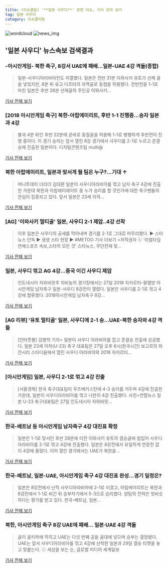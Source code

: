 ```yaml
---
title: (이슈클립) '**일본 사우디**' 관련 이슈, 기사 모아 보기
tag: 일본 사우디
category: 이슈클리핑
---
```

![wordcloud](https://s3.ap-northeast-2.amazonaws.com/lyrics101-wordcloud/2018-08-28-1535385955.png)
![news_img](https://user-images.githubusercontent.com/42597476/44507050-1206f400-a6e4-11e8-8d98-7ffbfebb353f.png)
## **'**일본 사우디**'** 뉴스속보 검색결과
### -아시안게임- 북한 축구, 8강서 UAE에 패배…일본-UAE 4강 격돌(종합)

>일본-사우디아리비아전도 치열했다. 일본은 전반 31분 이와사키 유토가 선제 골을 넣었지만, 8분 뒤 유고 다츠타의 자책골로 동점을 허용했다. 전반전을 1-1로 마친 일본은 후반 28분 선제골의 주인공 이와사키...

<a href="http://app.yonhapnews.co.kr/YNA/Basic/SNS/r.aspx?c=AKR20180827174651007&did=1195m" target="_blank">기사 전체 보기</a>

### [2018 아시안게임 축구] 북한-아랍에미리트, 후반 1-1 진행중…승자 일본과 4강

>불과 4분 뒤인 후반 22분에 곧바로 동점골을 허용해 1-1로 팽팽하게 후반전이 진행 중이다.   이 경기 승자는 앞서 열린 8강 경기에서 사우디를 2-1로 누르고 준결승에 진출한 일본이다. 디지털콘텐츠팀 multi@

<a href="http://news20.busan.com/controller/newsController.jsp?newsId=20180827000369" target="_blank">기사 전체 보기</a>

### 북한 아랍에미리트, 일본과 맞서게 될 팀은 누구?...기대 ↑

>머니투데이 더리더 김대환 일본이 사우디아라비아를 꺾고 남자 축구 4강에 진출한 가운데 북한과 아랍에미레이트 중 누가 승리를 할 것인가에 대한 축구팬들의 관심이 집중되고 있다. 앞서 일본은 23세 이하...

<a href="http://theleader.mt.co.kr/articleView.html?no=2018082721437851470" target="_blank">기사 전체 보기</a>

### [AG] '이와사키 멀티골' 일본, 사우디 2-1 제압..4강 선착

>이후 일본은 사우디의 공세를 막아내며 경기를 2-1로 그대로 마무리했다. ▶ 스타뉴스 단독 ▶ 생생 스타 현장 ▶ #METOO 기사 더보기 <저작권자 ⓒ ‘리얼타임 연예스포츠 속보,스타의 모든 것’ 스타뉴스, 무단전재 및...

<a href="http://star.mt.co.kr/stview.php?no=2018082716463628506" target="_blank">기사 전체 보기</a>

### 일본, 사우디 꺾고 AG 4강…중국 이긴 사우디 제압

>인도네시아 자와바랏주 치비농의 경기장에서는 27일 2018 자카르타-팔렘방 아시안게임 남자축구 일본-사우디 8강전이 열렸다. 일본은 사우디를 2-1로 꺾고 4강에 합류했다. 2018아시안게임 남자축구 8강...

<a href="http://sports.mk.co.kr/view.php?year=2018&no=538536" target="_blank">기사 전체 보기</a>

### [AG 리뷰] '유토 멀티골' 일본, 사우디에 2-1 승...UAE-북한 승자와 4강 격돌

>[인터풋볼] 김병학 기자= 일본이 사우디 아라비아를 잡고 준결승 진출에 성공했다. 일본 23세 이하(U-23) 축구 대표팀은 27일 오후 6시(한국시간) 보고르의 파칸시리 스타디움에서 열린 사우디 아라비아와 2018 자카르타...

<a href="http://www.interfootball.co.kr/news/articleView.html?idxno=236411" target="_blank">기사 전체 보기</a>

### [아시안게임] 일본, 사우디 2-1로 꺾고 4강 진출

>[서울경제] 한국 축구대표팀이 우즈베키스탄에 4-3 승리를 거두며 4강에 진출한 가운데, 일본이 사우디아라비아를 꺾고 나란히 4강 진출했다. 사진=연합뉴스 일본 U-23 축구대표팀은 27일 인도네시아 자와바랏...

<a href="http://www.sedaily.com/NewsView/1S3IW36WN1" target="_blank">기사 전체 보기</a>

### 한국-베트남 등 아시안게임 남자축구 4강 대진표 확정

>일본은 1-1로 맞서던 후반 28분에 터진 이와사키 유토의 결승골에 힘입어 사우디아라비아를 2-1로 꺾고 4강에 진출했다. 일본은 8강전에서 유일하게 연장전 없이 4강에 올랐다. 이어 열린 경기에서는 UAE가 북한을...

<a href="http://sports.hankooki.com/lpage/soccer/201808/sp2018082800522098040.htm" target="_blank">기사 전체 보기</a>

### 한국-베트남, 일본-UAE, 아시안게임 축구 4강 대진표 완성...경기 일정은?

>일본은 8강전에서 난적 사우디아라비아에 2-1로 이겼고, 아랍에미리트는 북한과 8강전에서 1-1로 비긴 뒤 승부차기에서 5-3으로 승리했다. 양팀의 전력은 엇비슷하다는 평가를 받고 있다. 한국-베트남, 일본...

<a href="http://www.slist.kr/news/articleView.html?idxno=43784" target="_blank">기사 전체 보기</a>

### 북한, 아시안게임 축구 8강 UAE에 패배… 일본·UAE 4강 격돌

>골이 골키퍼에 막히고 UAE는 다섯 번째 공을 골대에 넣으며 승부는 결정됐다. UAE는 앞서 사우디아라비아를 꺾고 4강에 선착한 일본과 29일 결승 티켓을 놓고 맞붙는다. ⓒ 세상을 보는 눈, 글로벌 미디어 세계일보

<a href="http://www.segye.com/content/html/2018/08/28/20180828000052.html?OutUrl=naver" target="_blank">기사 전체 보기</a>


